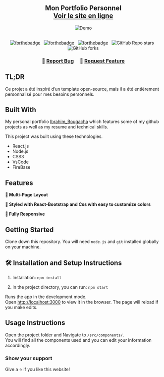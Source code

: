 <h2 align="center">
  Mon Portfolio Personnel<br/>
  <a href="https://portfolio-39c89.web.app" target="_blank">Voir le site en ligne</a>
</h2>
<div align="center">
  <img alt="Demo" src="src/Assets/Démo.png" />
</div>

<br/>

<center>

[![forthebadge](https://forthebadge.com/images/badges/built-with-love.svg)](https://forthebadge.com) &nbsp;
[![forthebadge](https://forthebadge.com/images/badges/made-with-javascript.svg)](https://forthebadge.com) &nbsp;
[![forthebadge](https://forthebadge.com/images/badges/open-source.svg)](https://forthebadge.com) &nbsp;
![GitHub Repo stars](https://img.shields.io/github/stars/soumyajit4419/Portfolio?color=red&logo=github&style=for-the-badge) &nbsp;
![GitHub forks](https://img.shields.io/github/forks/soumyajit4419/Portfolio?color=red&logo=github&style=for-the-badge)

</center>

<h3 align="center">
    🔹
    <a href="https://github.com/brahimBougacha/Portfolio">Report Bug</a> &nbsp; &nbsp;
    🔹
    <a href="https://github.com/brahimBougacha/Portfolio">Request Feature</a>
</h3>

## TL;DR

Ce projet a été inspiré d’un template open-source, mais il a été entièrement personnalisé pour mes besoins personnels.

## Built With

My personal portfolio <a href="https://portfolio-39c89.web.app/" target="_blank">Ibrahim_Bougacha</a> which features some of my github projects as well as my resume and technical skills.<br/>

This project was built using these technologies.

- React.js
- Node.js
- CSS3
- VsCode
- FireBase

## Features

**📖 Multi-Page Layout**

**🎨 Styled with React-Bootstrap and Css with easy to customize colors**

**📱 Fully Responsive**

## Getting Started

Clone down this repository. You will need `node.js` and `git` installed globally on your machine.

## 🛠 Installation and Setup Instructions

1. Installation: `npm install`

2. In the project directory, you can run: `npm start`

Runs the app in the development mode.\
Open [http://localhost:3000](http://localhost:3000) to view it in the browser.
The page will reload if you make edits.

## Usage Instructions

Open the project folder and Navigate to `/src/components/`. <br/>
You will find all the components used and you can edit your information accordingly.

### Show your support

Give a ⭐ if you like this website!